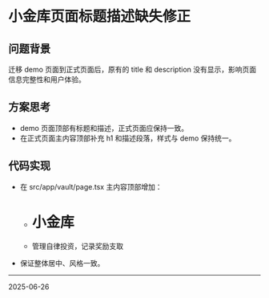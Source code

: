 # 小金库页面标题描述缺失修正

## 问题背景
迁移 demo 页面到正式页面后，原有的 title 和 description 没有显示，影响页面信息完整性和用户体验。

## 方案思考
- demo 页面顶部有标题和描述，正式页面应保持一致。
- 在正式页面主内容顶部补充 h1 和描述段落，样式与 demo 保持统一。

## 代码实现
- 在 src/app/vault/page.tsx 主内容顶部增加：
  - <h1 className="text-2xl font-bold mb-2">小金库</h1>
  - <p className="text-gray-500">管理自律投资，记录奖励支取</p>
- 保证整体居中、风格一致。

---
2025-06-26
